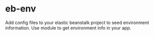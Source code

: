 eb-env
======

Add config files to your elastic beanstalk project to seed environment information. Use module to get environment info in your app.
